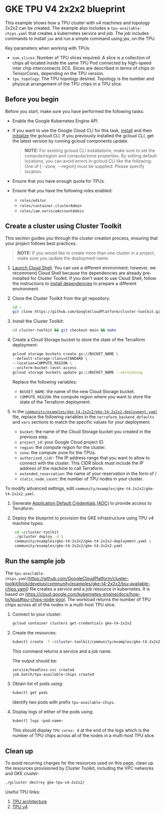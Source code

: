 # GKE TPU V4 2x2x2 blueprint

This example shows how a TPU cluster with v4 machines and topology 2x2x2 can be created. The example also includes a `tpu-available-chips.yaml` that creates a kubernetes service and job. The job includes commands to install `jax` and run a simple command using jax, on the TPU.

Key parameters when working with TPUs:

* `num_slices`: Number of TPU slices required. A slice is a collection of chips all located inside the same TPU Pod connected by high-speed inter chip interconnects (ICI). Slices are described in terms of chips or TensorCores, depending on the TPU version.
* `tpu_topology`: The TPU topology desired. Topology is the number and physical arrangement of the TPU chips in a TPU slice.

## Before you begin

Before you start, make sure you have performed the following tasks:

* Enable the Google Kubernetes Engine API.

* If you want to use the Google Cloud CLI for this task, [install](https://cloud.google.com/sdk/docs/install) and then [initialize](https://cloud.google.com/sdk/docs/initializing) the gcloud CLI. If you previously installed the gcloud CLI, get the latest version by running gcloud components update.
  > **NOTE:** For existing gcloud CLI installations, make sure to set the compute/region and compute/zone properties. By setting default locations, you can avoid errors in gcloud CLI like the following: One of [--zone, --region] must be supplied: Please specify location.

* Ensure that you have enough quota for TPUs.

* Ensure that you have the following roles enabled:
  * `roles/editor`
  * `roles/container.clusterAdmin`
  * `roles/iam.serviceAccountAdmin`

## Create a cluster using Cluster Toolkit

This section guides you through the cluster creation process, ensuring that your project follows best practices.

> **NOTE:** If you would like to create more than one cluster in a project, make sure you update the deployment name.

1. [Launch Cloud Shell](https://cloud.google.com/shell/docs/launching-cloud-shell). You can use a different environment; however, we recommend Cloud Shell because the dependencies are already pre-installed for Cluster Toolkit. If you don't want to use Cloud Shell, follow the instructions to [install dependencies](https://cloud.google.com/cluster-toolkit/docs/setup/install-dependencies) to prepare a different environment.

1. Clone the Cluster Toolkit from the git repository:

    ```sh
    cd ~
    git clone https://github.com/GoogleCloudPlatform/cluster-toolkit.git
    ```

1. Install the Cluster Toolkit:

    ```sh
    cd cluster-toolkit && git checkout main && make
    ```

1. Create a Cloud Storage bucket to store the state of the Terraform deployment:

    ```sh
    gcloud storage buckets create gs://BUCKET_NAME \
    --default-storage-class=STANDARD \
    --location=COMPUTE_REGION \
    --uniform-bucket-level-access
    gcloud storage buckets update gs://BUCKET_NAME --versioning
    ```

   Replace the following variables:

   * `BUCKET_NAME`: the name of the new Cloud Storage bucket.
   * `COMPUTE_REGION`: the compute region where you want to store the state of the Terraform deployment.

1. In the [`community/examples/gke-t4-2x2x2/gke-t4-2x2x2-deployment.yaml`](https://github.com/GoogleCloudPlatform/cluster-toolkit/blob/develop/community/examples/gke-t4-2x2x2/gke-t4-2x2x2-deployment.yaml) file, replace the following variables in the `terraform_backend_defaults` and `vars` sections to match the specific values for your deployment:

   * `bucket`: the name of the Cloud Storage bucket you created in the previous step.
   * `project_id`: your Google Cloud project ID.
   * `region`: the compute region for the cluster.
   * `zone`: the compute zone for the TPUs.
   * `authorized_cidr`: The IP address range that you want to allow to connect with the cluster. This CIDR block must include the IP address of the machine to call Terraform.
   * `extended_reservation`: the name of your reservation in the form of <project>/<reservation-name>
   * `static_node_count`: the number of TPU nodes in your cluster.

  To modify advanced settings, edit
  `community/examples/gke-t4-2x2x2/gke-t4-2x2x2.yaml`.

1. Generate [Application Default Credentials (ADC)](https://cloud.google.com/docs/authentication/provide-credentials-adc#google-idp) to provide access to Terraform.

1. Deploy the blueprint to provision the GKE  infrastructure
    using TPU v4 machine types:

   ```sh
    cd ~/cluster-toolkit
    ./gcluster deploy -d \
    community/examples/gke-t4-2x2x2/gke-t4-2x2x2-deployment.yaml \
    community/examples/gke-t4-2x2x2/gke-t4-2x2x2.yaml
   ```

## Run the sample job

The `tpu-available-chips.yaml`(https://github.com/GoogleCloudPlatform/cluster-toolkit/blob/develop/community/examples/gke-t4-2x2x2/tpu-available-chips.yaml) file creates a service and a job resource in kubernetes. It is based on https://cloud.google.com/kubernetes-engine/docs/how-to/tpus#tpu-chips-node-pool. The  workload returns the number of TPU chips across all of the nodes in a multi-host TPU slice.

1. Connect to your cluster:

    ```sh
    gcloud container clusters get-credentials gke-t4-2x2x2
    ```

1. Create the resources:

    ```sh
    kubectl create -f ~/cluster-toolkit/community/examples/gke-t4-2x2x2/tpu-available-chips.yaml
    ```

    This command returns a service and a job name.

    The output should be:

    ```sh
    service/headless-svc created
    job.batch/tpu-available-chips created
    ```

1. Obtain list of pods using:

    ```sh
    kubectl get pods
    ```

    Identify two pods with prefix `tpu-available-chips`.

1. Display logs of either of the pods using:

    ```sh
    kubectl logs <pod-name>
    ```

    This should display `TPU cores: 8` at the end of the logs which is the number of TPU chips across all of the nodes in a multi-host TPU slice.

## Clean up

To avoid recurring charges for the resources used on this page, clean up the resources provisioned by Cluster Toolkit, including the VPC networks and GKE cluster:

   ```sh
   ./gcluster destroy gke-tpu-v4-2x2x2/
   ```

Useful TPU links:
1. [TPU architecture](https://cloud.google.com/tpu/docs/system-architecture-tpu-vm)
2. [TPU v4](https://cloud.google.com/tpu/docs/v4)
